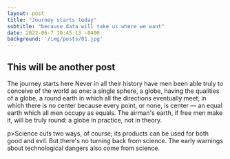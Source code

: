 ```yaml
---
layout: post
title: "Journey starts today"
subtitle: "because data will take us where we want"
date: 2022-06-7 10:45:13 -0400
background: '/img/posts/01.jpg'
---
```


## This will be another post

The journey starts here
Never in all their history have men been able truly to conceive of the world as one: a single sphere, a globe, having the qualities of a globe, a round earth in which all the directions eventually meet, in which there is no center because every point, or none, is center — an equal earth which all men occupy as equals. The airman's earth, if free men make it, will be truly round: a globe in practice, not in theory.

p>Science cuts two ways, of course; its products can be used for both good and evil. But there's no turning back from science. The early warnings about technological dangers also come from science.
